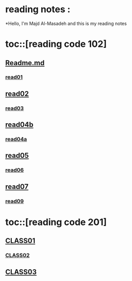 # reading notes :
*Hello, I'm Majd Al-Masadeh and this is my reading notes 

# toc::[reading code 102]

## [Readme.md](https://github.com/majdmasadeh/reading-notes/blob/main/README.md) 
 ### [read01](https://github.com/majdmasadeh/reading-notes/blob/main/code%20102%20reading%20notes/read01.md)          
## [read02](https://github.com/majdmasadeh/reading-notes/blob/main/code%20102%20reading%20notes/read02.md)
### [read03](https://github.com/majdmasadeh/reading-notes/blob/main/code%20102%20reading%20notes/read03.md)
## [read04b](https://github.com/majdmasadeh/reading-notes/blob/main/code%20102%20reading%20notes/read04bb.md)
### [read04a](https://github.com/majdmasadeh/reading-notes/blob/main/code%20102%20reading%20notes/read04.md)
## [read05](https://github.com/majdmasadeh/reading-notes/blob/main/code%20102%20reading%20notes/read05.md)
### [read06](https://github.com/majdmasadeh/reading-notes/blob/main/code%20102%20reading%20notes/read06.md)
## [read07](https://github.com/majdmasadeh/reading-notes/blob/main/code%20102%20reading%20notes/read07.md)
### [read09](https://github.com/majdmasadeh/reading-notes/blob/main/code%20102%20reading%20notes/read09.md)



# toc::[reading code 201]

## [CLASS01](https://github.com/majdmasadeh/reading-notes/blob/main/Code%20201%20Reading%20Notes/read01.md)
### [CLASS02](https://github.com/majdmasadeh/reading-notes/blob/main/Code%20201%20Reading%20Notes/read02.md)
## [CLASS03](https://github.com/majdmasadeh/reading-notes/blob/main/Code%20201%20Reading%20Notes/read02.md)

